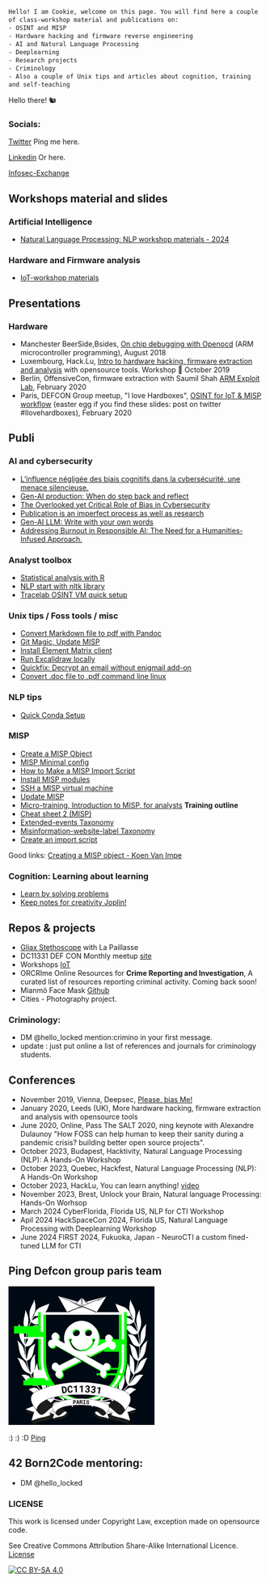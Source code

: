


```
Hello! I am Cookie, welcome on this page. You will find here a couple of class-workshop material and publications on:
- OSINT and MISP
- Hardware hacking and firmware reverse engineering
- AI and Natural Language Processing
- Deeplearning
- Research projects
- Criminology
- Also a couple of Unix tips and articles about cognition, training and self-teaching

```
Hello there! 🐿️

### Socials:

[Twitter](https://www.twitter.com/hello_locked) Ping me here.

[Linkedin](https://www.linkedin.com/in/paulinebourmeau)  Or here.

[Infosec-Exchange](https://infosec.exchange/@C00kie_two) 


## Workshops material and slides


### Artificial Intelligence

- [Natural Language Processing: NLP workshop materials - 2024](https://github.com/C00kie-/nlp-workshops)
   
### Hardware and Firmware analysis

- [IoT-workshop materials](https://github.com/C00kie-/IoT-workshop-materials)
  



## Presentations
  
### Hardware

- Manchester BeerSide,Bsides, [On chip debugging with Openocd](ARM_microcontroller_programming) (ARM microcontroller programming), August 2018
- Luxembourg, Hack.Lu, [Intro to hardware hacking, firmware extraction and analysis](https://cfp.hack.lu/hacklu19/talk/8YR7UM/) with opensource tools. Workshop :wrench: October 2019
- Berlin, OffensiveCon, firmware extraction with Saumil Shah [ARM Exploit Lab](https://www.offensivecon.org/trainings/2018/the-arm-iot-exploit-laboratory-saumil-shah.html), February 2020
- Paris, DEFCON Group meetup, "I love Hardboxes", [OSINT for IoT & MISP workflow](https://squirrel.lu) (easter egg if you find these slides: post on twitter #Ilovehardboxes), February 2020


## Publi

### AI and cybersecurity
- [L’influence négligée des biais cognitifs dans la cybersécurité, une menace silencieuse. ](https://paulinebourmeau.wordpress.com/2024/02/21/linfluence-negligee-des-biais-cognitifs-dans-la-cybersecurite-une-menace-silencieuse/)
- [Gen-AI production: When do step back and reflect](https://paulinebourmeau.wordpress.com/2024/02/10/when-do-step-back-and-reflect/)
- [The Overlooked yet Critical Role of Bias in Cybersecurity](https://paulinebourmeau.wordpress.com/2024/02/10/the-overlooked-yet-critical-role-of-bias-in-cybersecurity/)
- [Publication is an imperfect process as well as research](https://paulinebourmeau.wordpress.com/2024/02/10/publication-is-an-imperfect-process-as-is-research-in-ai/)
- [Gen-AI LLM: Write with your own words](https://paulinebourmeau.wordpress.com/2024/02/10/write-with-your-own-words/)
- [Addressing Burnout in Responsible AI: The Need for a Humanities-Infused Approach.](https://paulinebourmeau.wordpress.com/2024/02/10/addressing-burnout-in-responsible-ai-the-need-for-a-humanities-infused-approach/)
  
### Analyst toolbox
- [Statistical analysis with R](./statistics-with-R)
- [NLP start with nltk library](./NLP-start-with-nltk)
- [Tracelab OSINT VM quick setup](./Tracelabs-OSINT-VM-quick-setup)
  
### Unix tips / Foss tools / misc
- [Convert Markdown file to pdf with Pandoc](./convert-markdown-file-to-pdf)
- [Git Magic, Update MISP](./cheat-sheet-1)
- [Install Element Matrix client](./cheat-cheet-4)
- [Run Excalidraw locally](./cheat-sheet-6)
- [Quickfix: Decrypt an email without enigmail add-on](./decrypt-an-email-without-add-on)
- [Convert .doc file to .pdf command line linux](./doc-to-pdf)

### NLP tips
- [Quick Conda Setup](./cheat-sheet-5)

### MISP
- [Create a MISP Object](./cheat-sheet-2)
- [MISP Minimal config](./MISP-minimal-config)
- [How to Make a MISP Import Script](https://www.misp-project.org/2020/09/30/How-To-Make-A-MISP-Import-Script.html)
- [Install MISP modules](./install-misp-modules)
- [SSH a MISP virtual machine](./ssh-misp-vm)
- [Update MISP](./update-misp)
- [Micro-training, Introduction to MISP, for analysts](./intro-to-misp) **Training outline**
- [Cheat sheet 2 (MISP)](./cheat-sheet-2)
- [Extended-events Taxonomy](https://www.misp-project.org/taxonomies.html#_extended_event)
- [Misinformation-website-label Taxonomy](https://www.misp-project.org/taxonomies.html#_misinformation_website_label)
- [Create an import script](https://www.misp-project.org/authors/Pauline-Bourmeau/)

Good links:
[Creating a MISP object - Koen Van Impe](https://www.misp-project.org/2021/03/17/MISP-Objects-101.html/)


### Cognition: Learning about learning
- [Learn by solving problems](./learn-the-techniques)
- [Keep notes for creativity Joplin!](./keeping-notes-for-creativity)

## Repos & projects
- [Gliax Stethoscope](https://github.com/GliaX/Stethoscope) with La Paillasse
- DC11331 DEF CON Monthly meetup [site](https://www.dc11331.com)
- Workshops [IoT](https://github.com/C00kie-/workshop-materials)
- ORCRIme Online Resources for **Crime Reporting and Investigation**, A curated list of resources reporting criminal activity.  Coming back soon!
- Mianmö Face Mask [Github](https://github.com/Mianmo-project/mask-models)
- Cities - Photography project.

### Criminology:
- DM @hello_locked mention:crimino in your first message.
- update : just put online a list of references and journals for criminology students.

## Conferences
- November 2019, Vienna, Deepsec, [Please, bias Me!](https://blog.deepsec.net/roots-2019-invited-talk-please-bias-me-pauline-bourmeau/)
- January 2020, Leeds (UK), More hardware hacking, firmware extraction and analysis with opensource tools
- June 2020, Online, Pass The SALT 2020, ning keynote with Alexandre Dulaunoy "How FOSS can help human to keep their sanity during a pandemic crisis? building better open source projects".
- October 2023, Budapest, Hacktivity, Natural Language Processing (NLP): A Hands-On Workshop
- October 2023, Quebec, Hackfest, Natural Language Processing (NLP): A Hands-On Workshop
- October 2023, HackLu, You can learn anything! [video](https://youtu.be/MBas9w752M8)
- November 2023, Brest, Unlock your Brain, Natural language Processing: Hands-On Worhsop
- March 2024 CyberFlorida, Florida US, NLP for CTI Workshop
- Apil 2024 HackSpaceCon 2024, Florida US, Natural Language Processing with Deeplearning Workshop 
- June 2024 FIRST 2024, Fukuoka, Japan - NeuroCTI a custom fined-tuned LLM for CTI
  

## Ping Defcon group paris team

![dc11331](/pictures/df.png)

:) :) :D 
[Ping](https://www.dc11331.com)


## 42 Born2Code mentoring:
- DM @hello_locked




### LICENSE 
This work is licensed under Copyright Law, exception made on opensource code. 

See Creative Commons Attribution Share-Alike International Licence. [License](./LICENSE)

[![CC BY-SA 4.0][cc-by-sa-image]][cc-by-sa]

[cc-by-sa]: http://creativecommons.org/licenses/by-sa/4.0/

[cc-by-sa-image]: https://licensebuttons.net/l/by-sa/4.0/88x31.png

[cc-by-sa-shield]: https://img.shields.io/badge/License-CC%20BY--SA%204.0-lightgrey.svg




